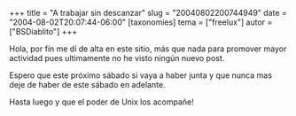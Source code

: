 +++
title = "A trabajar sin descanzar"
slug = "20040802200744949"
date = "2004-08-02T20:07:44-06:00"
[taxonomies]
tema = ["freelux"]
autor = ["BSDiablito"]
+++

Hola, por fín me dí de alta en este sitio, más que nada para promover
mayor actividad pues ultimamente no he visto ningún nuevo post.

Espero que este próximo sábado si vaya a haber junta y que nunca mas
deje de haber de este sábado en adelante.

Hasta luego y que el poder de Unix los acompañe!

